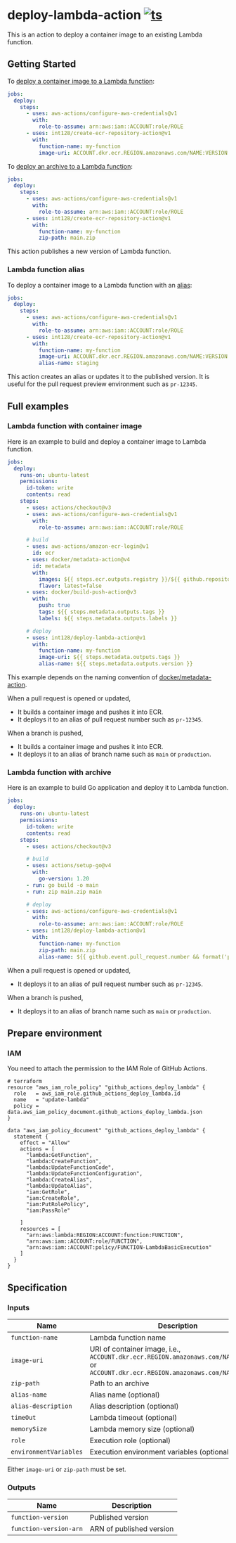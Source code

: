 # deploy-lambda-action [![ts](https://github.com/lampvux/deploy-lambda-action/actions/workflows/ts.yaml/badge.svg)](https://github.com/lampvux/deploy-lambda-action/actions/workflows/ts.yaml)

This is an action to deploy a container image to an existing Lambda function.

## Getting Started

To [deploy a container image to a Lambda function](https://docs.aws.amazon.com/lambda/latest/dg/gettingstarted-images.html):

```yaml
jobs:
  deploy:
    steps:
      - uses: aws-actions/configure-aws-credentials@v1
        with:
          role-to-assume: arn:aws:iam::ACCOUNT:role/ROLE
      - uses: int128/create-ecr-repository-action@v1
        with:
          function-name: my-function
          image-uri: ACCOUNT.dkr.ecr.REGION.amazonaws.com/NAME:VERSION
```

To [deploy an archive to a Lambda function](https://docs.aws.amazon.com/lambda/latest/dg/configuration-function-zip.html):

```yaml
jobs:
  deploy:
    steps:
      - uses: aws-actions/configure-aws-credentials@v1
        with:
          role-to-assume: arn:aws:iam::ACCOUNT:role/ROLE
      - uses: int128/create-ecr-repository-action@v1
        with:
          function-name: my-function
          zip-path: main.zip
```

This action publishes a new version of Lambda function.

### Lambda function alias

To deploy a container image to a Lambda function with an [alias](https://docs.aws.amazon.com/lambda/latest/dg/configuration-aliases.html):

```yaml
jobs:
  deploy:
    steps:
      - uses: aws-actions/configure-aws-credentials@v1
        with:
          role-to-assume: arn:aws:iam::ACCOUNT:role/ROLE
      - uses: int128/create-ecr-repository-action@v1
        with:
          function-name: my-function
          image-uri: ACCOUNT.dkr.ecr.REGION.amazonaws.com/NAME:VERSION
          alias-name: staging
```

This action creates an alias or updates it to the published version.
It is useful for the pull request preview environment such as `pr-12345`.

## Full examples

### Lambda function with container image

Here is an example to build and deploy a container image to Lambda function.

```yaml
jobs:
  deploy:
    runs-on: ubuntu-latest
    permissions:
      id-token: write
      contents: read
    steps:
      - uses: actions/checkout@v3
      - uses: aws-actions/configure-aws-credentials@v1
        with:
          role-to-assume: arn:aws:iam::ACCOUNT:role/ROLE

      # build
      - uses: aws-actions/amazon-ecr-login@v1
        id: ecr
      - uses: docker/metadata-action@v4
        id: metadata
        with:
          images: ${{ steps.ecr.outputs.registry }}/${{ github.repository }}
          flavor: latest=false
      - uses: docker/build-push-action@v3
        with:
          push: true
          tags: ${{ steps.metadata.outputs.tags }}
          labels: ${{ steps.metadata.outputs.labels }}

      # deploy
      - uses: int128/deploy-lambda-action@v1
        with:
          function-name: my-function
          image-uri: ${{ steps.metadata.outputs.tags }}
          alias-name: ${{ steps.metadata.outputs.version }}
```

This example depends on the naming convention of [docker/metadata-action](https://github.com/docker/metadata-action).

When a pull request is opened or updated,

- It builds a container image and pushes it into ECR.
- It deploys it to an alias of pull request number such as `pr-12345`.

When a branch is pushed,

- It builds a container image and pushes it into ECR.
- It deploys it to an alias of branch name such as `main` or `production`.

### Lambda function with archive

Here is an example to build Go application and deploy it to Lambda function.

```yaml
jobs:
  deploy:
    runs-on: ubuntu-latest
    permissions:
      id-token: write
      contents: read
    steps:
      - uses: actions/checkout@v3

      # build
      - uses: actions/setup-go@v4
        with:
          go-version: 1.20
      - run: go build -o main
      - run: zip main.zip main

      # deploy
      - uses: aws-actions/configure-aws-credentials@v1
        with:
          role-to-assume: arn:aws:iam::ACCOUNT:role/ROLE
      - uses: int128/deploy-lambda-action@v1
        with:
          function-name: my-function
          zip-path: main.zip
          alias-name: ${{ github.event.pull_request.number && format('pr-{0}', github.event.pull_request.number) || github.ref_name }}
```

When a pull request is opened or updated,

- It deploys it to an alias of pull request number such as `pr-12345`.

When a branch is pushed,

- It deploys it to an alias of branch name such as `main` or `production`.

## Prepare environment

### IAM

You need to attach the permission to the IAM Role of GitHub Actions.

```hcl
# terraform
resource "aws_iam_role_policy" "github_actions_deploy_lambda" {
  role   = aws_iam_role.github_actions_deploy_lambda.id
  name   = "update-lambda"
  policy = data.aws_iam_policy_document.github_actions_deploy_lambda.json
}

data "aws_iam_policy_document" "github_actions_deploy_lambda" {
  statement {
    effect = "Allow"
    actions = [
      "lambda:GetFunction",
      "lambda:CreateFunction",
      "lambda:UpdateFunctionCode",
      "lambda:UpdateFunctionConfiguration",
      "lambda:CreateAlias",
      "lambda:UpdateAlias",
      "iam:GetRole",
      "iam:CreateRole",
      "iam:PutRolePolicy",
      "iam:PassRole"

    ]
    resources = [
      "arn:aws:lambda:REGION:ACCOUNT:function:FUNCTION",
      "arn:aws:iam::ACCOUNT:role/FUNCTION",
      "arn:aws:iam::ACCOUNT:policy/FUNCTION-LambdaBasicExecution"
    ]
  }
}
```

## Specification

### Inputs

| Name | Description
|------|------------
| `function-name` | Lambda function name
| `image-uri` | URI of container image, i.e., `ACCOUNT.dkr.ecr.REGION.amazonaws.com/NAME:VERSION` or `ACCOUNT.dkr.ecr.REGION.amazonaws.com/NAME@DIGEST`
| `zip-path` | Path to an archive
| `alias-name` | Alias name (optional)
| `alias-description` | Alias description (optional)
| `timeOut` | Lambda timeout (optional)
| `memorySize` | Lambda memory size (optional)
| `role` | Execution role (optional)
| `environmentVariables` | Execution environment variables (optional)

Either `image-uri` or `zip-path` must be set.

### Outputs

| Name | Description
|------|------------
| `function-version` | Published version
| `function-version-arn` | ARN of published version
